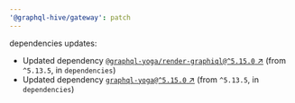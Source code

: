 ```yaml
---
'@graphql-hive/gateway': patch
---
```


dependencies updates: 

- Updated dependency [`@graphql-yoga/render-graphiql@^5.15.0` ↗︎](https://www.npmjs.com/package/@graphql-yoga/render-graphiql/v/5.15.0) (from `^5.13.5`, in `dependencies`)
- Updated dependency [`graphql-yoga@^5.15.0` ↗︎](https://www.npmjs.com/package/graphql-yoga/v/5.15.0) (from `^5.13.5`, in `dependencies`)
